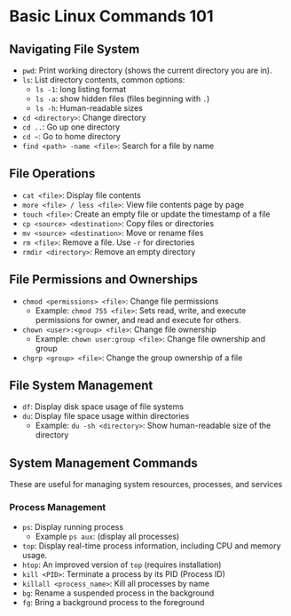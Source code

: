 # Basic Linux Commands 101

## Navigating File System

- `pwd`: Print working directory (shows the current directory you are in).
- `ls`: List directory contents, common options:
    * `ls -1`: long listing format
    * `ls -a`: show hidden files (files beginning with `.`)
    * `ls -h`: Human-readable sizes
- `cd <directory>`: Change directory
- `cd ..`: Go up one directory
- `cd ~`: Go to home directory
- `find <path> -name <file>`: Search for a file by name

## File Operations

- `cat <file>`: Display file contents
- `more <file> / less <file>`: View file contents page by page
- `touch <file>`: Create an empty file or update the timestamp of a file
- `cp <source> <destination>`: Copy files or directories
- `mv <source> <destination>`: Move or rename files
- `rm <file>`: Remove a file. Use `-r` for directories
- `rmdir <directory>`: Remove an empty directory

## File Permissions and Ownerships

- `chmod <permissions> <file>`: Change file permissions
    * Example: `chmod 755 <file>`: Sets read, write, and execute permissions for owner, and
    read and execute for others.
- `chown <user>:<group> <file>`: Change file ownership
    * Example: `chown user:group <file>`: Change file ownership and group
- `chgrp <group> <file>`: Change the group ownership of a file

## File System Management

- `df`: Display disk space usage of file systems
- `du`: Display file space usage within directories
    * Example: `du -sh <directory>`: Show human-readable size of the directory

## System Management Commands

These are useful for managing system resources, processes, and services

### Process Management

- `ps`: Display running process
    * Example `ps aux`: (display all processes)
- `top`: Display real-time process information, including CPU and memory usage.
- `htop`: An improved version of `top` (requires installation)
- `kill <PID>`: Terminate a process by its PID (Process ID)
- `killall <process_name>`: Kill all processes by name
- `bg`: Rename a suspended process in the background
- `fg`: Bring a background process to the foreground